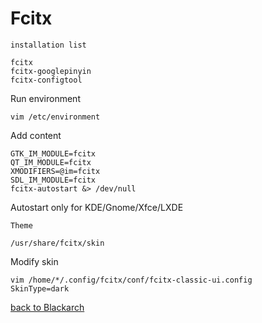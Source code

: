 # Fcitx
`installation list`

    fcitx
    fcitx-googlepinyin
    fcitx-configtool
Run environment

    vim /etc/environment
Add content

    GTK_IM_MODULE=fcitx
    QT_IM_MODULE=fcitx
    XMODIFIERS=@im=fcitx
    SDL_IM_MODULE=fcitx
    fcitx-autostart &> /dev/null
Autostart only for KDE/Gnome/Xfce/LXDE

`Theme`

    /usr/share/fcitx/skin
Modify skin

    vim /home/*/.config/fcitx/conf/fcitx-classic-ui.config
    SkinType=dark

[back to Blackarch](https://github.com/pro1tocol/Linux-Novice-Function/tree/main/Blackarch)
